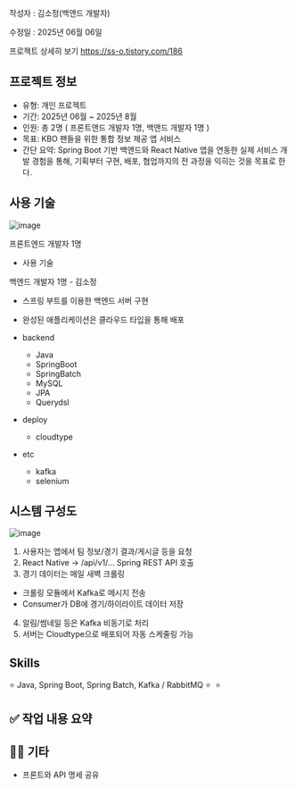 작성자 : 김소정(백앤드 개발자)

수정일 : 2025년 06월 06일

프로젝트 상세히 보기
https://ss-o.tistory.com/186

## 프로젝트 정보

- 유형: 개인 프로젝트
- 기간: 2025년 06월 ~ 2025년 8월
- 인원: 총 2명 ( 프론트앤드 개발자 1명, 백앤드 개발자 1명 )
- 목표: KBO 팬들을 위한 통합 정보 제공 앱 서비스
- 간단 요약: Spring Boot 기반 백엔드와 React Native 앱을 연동한 실제 서비스 개발 경험을 통해, 기획부터 구현, 배포, 협업까지의 전 과정을 익히는 것을 목표로 한다.

## 사용 기술
![image](https://github.com/user-attachments/assets/2309ee87-f487-457f-8508-840599e155b3)

프론트엔드 개발자 1명
- 사용 기술

백엔드 개발자 1명 - 김소정
- 스프링 부트를 이용한 백엔드 서버 구현
- 완성된 애플리케이션은 클라우드 타입을 통해 배포
- backend
  - Java
  - SpringBoot
  - SpringBatch
  - MySQL
  - JPA
  - Querydsl
 
- deploy
  - cloudtype
 
- etc
  - kafka
  - selenium

## 시스템 구성도
![image](https://github.com/user-attachments/assets/50ff2c67-b0b3-43cd-a7ba-27205c68d6e4)
1. 사용자는 앱에서 팀 정보/경기 결과/게시글 등을 요청
2. React Native -> /api/v1/... Spring REST API 호출
3. 경기 데이터는 매일 새벽 크롤링
- 크롤링 모듈에서 Kafka로 메시지 전송
- Consumer가 DB에 경기/하이라이트 데이터 저장
4. 알림/썸네일 등은 Kafka 비동기로 처리
5. 서버는 Cloudtype으로 배포되어 자동 스케줄링 가능

## Skills
⭐ Java, Spring Boot, Spring Batch, Kafka / RabbitMQ
⭐ 
⭐

## ✅ 작업 내용 요약

## 🙋‍♀️ 기타
- 프론트와 API 명세 공유
